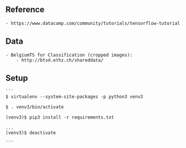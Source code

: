 ## Reference
    - https://www.datacamp.com/community/tutorials/tensorflow-tutorial
    
## Data
    - BelgiumTS for Classification (cropped images):
        - http://btsd.ethz.ch/shareddata/
        
## Setup
    ```
    $ virtualenv --system-site-packages -p python3 venv3

    $ . venv3/bin/activate
    
    (venv3)$ pip3 install -r requirements.txt
    
    ...
    (venv3)$ deactivate

    ```